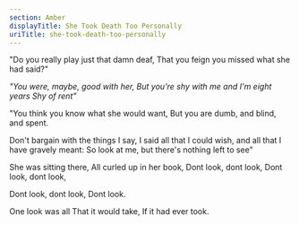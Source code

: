 ```yaml
---
section: Amber
displayTitle: She Took Death Too Personally
uriTitle: she-took-death-too-personally
---
```


"Do you really play just that damn deaf,
That you feign you missed what she had said?"

*"You were, maybe, good with her,
But you're shy with me and I'm eight years
Shy of rent"*

"You think you know what she would want,
But you are dumb, and blind, and spent.

Don't bargain with the things I say,
I said all that I could wish,
and all that I have gravely meant:
So look at me, but there's nothing
left to see"

She was sitting there,
All curled up in her book,
Dont look, dont look,
Dont look, dont look,

Dont look, dont look,
Dont look.

One look was all
That it would take,
If it had ever took.